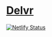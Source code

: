 # [Delvr](https://delvr.xyz/)

[![Netlify Status](https://api.netlify.com/api/v1/badges/e2860dee-b56a-47ea-847d-274c01a3b770/deploy-status)](https://app.netlify.com/sites/nifty-minsky-932cf1/deploys)